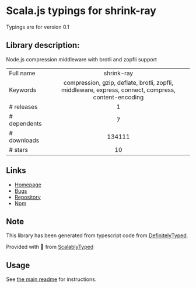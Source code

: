 
# Scala.js typings for shrink-ray

Typings are for version 0.1

## Library description:
Node.js compression middleware with brotli and zopfli support

|                    |                 |
| ------------------ | :-------------: |
| Full name          | shrink-ray |
| Keywords           | compression, gzip, deflate, brotli, zopfli, middleware, express, connect, compress, content-encoding |
| # releases         | 1 |
| # dependents       | 7 |
| # downloads        | 134111 |
| # stars            | 10 |

## Links
- [Homepage](https://github.com/aickin/compression#readme)
- [Bugs](https://github.com/aickin/compression/issues)
- [Repository](https://github.com/aickin/compression)
- [Npm](https://www.npmjs.com/package/shrink-ray)
    


## Note
This library has been generated from typescript code from [DefinitelyTyped](https://definitelytyped.org).

Provided with :purple_heart: from [ScalablyTyped](https://github.com/oyvindberg/ScalablyTyped)

## Usage
See [the main readme](../../readme.md) for instructions.


